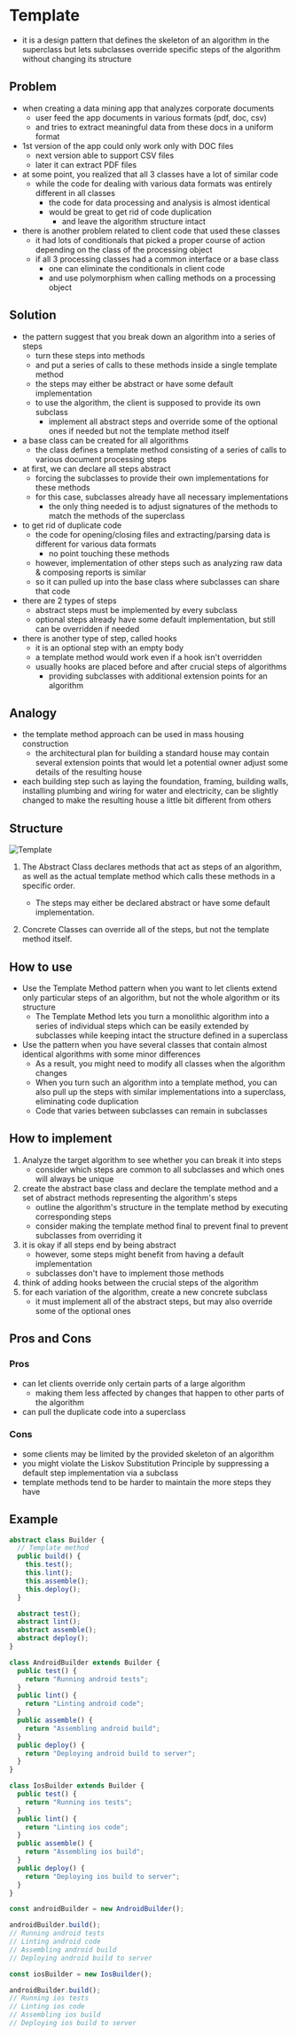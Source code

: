 # Template

- it is a design pattern that defines the skeleton of an algorithm in the superclass but lets subclasses override specific steps of the algorithm without changing its structure

## Problem

- when creating a data mining app that analyzes corporate documents
  - user feed the app documents in various formats (pdf, doc, csv)
  - and tries to extract meaningful data from these docs in a uniform format
- 1st version of the app could only work only with DOC files
  - next version able to support CSV files
  - later it can extract PDF files
- at some point, you realized that all 3 classes have a lot of similar code
  - while the code for dealing with various data formats was entirely different in all classes
    - the code for data processing and analysis is almost identical
    - would be great to get rid of code duplication
      - and leave the algorithm structure intact
- there is another problem related to client code that used these classes
  - it had lots of conditionals that picked a proper course of action depending on the class of the processing object
  - if all 3 processing classes had a common interface or a base class
    - one can eliminate the conditionals in client code
    - and use polymorphism when calling methods on a processing object

## Solution

- the pattern suggest that you break down an algorithm into a series of steps
  - turn these steps into methods
  - and put a series of calls to these methods inside a single template method
  - the steps may either be abstract or have some default implementation
  - to use the algorithm, the client is supposed to provide its own subclass
    - implement all abstract steps and override some of the optional ones if needed but not the template method itself
- a base class can be created for all algorithms
  - the class defines a template method consisting of a series of calls to various document processing steps
- at first, we can declare all steps abstract
  - forcing the subclasses to provide their own implementations for these methods
  - for this case, subclasses already have all necessary implementations
    - the only thing needed is to adjust signatures of the methods to match the methods of the superclass
- to get rid of duplicate code
  - the code for opening/closing files and extracting/parsing data is different for various data formats
    - no point touching these methods
  - however, implementation of other steps such as analyzing raw data & composing reports is similar
  - so it can pulled up into the base class where subclasses can share that code
- there are 2 types of steps
  - abstract steps must be implemented by every subclass
  - optional steps already have some default implementation, but still can be overridden if needed
- there is another type of step, called hooks
  - it is an optional step with an empty body
  - a template method would work even if a hook isn't overridden
  - usually hooks are placed before and after crucial steps of algorithms
    - providing subclasses with additional extension points for an algorithm

## Analogy

- the template method approach can be used in mass housing construction
  - the architectural plan for building a standard house may contain several extension points that would let a potential owner adjust some details of the resulting house
- each building step such as laying the foundation, framing, building walls, installing plumbing and wiring for water and electricity, can be slightly changed to make the resulting house a little bit different from others

## Structure

![Template](../../images/template.png)

1. The Abstract Class declares methods that act as steps of an algorithm, as well as the actual template method which calls these methods in a specific order.

   - The steps may either be declared abstract or have some default implementation.

2. Concrete Classes can override all of the steps, but not the template method itself.

## How to use

- Use the Template Method pattern when you want to let clients extend only particular steps of an algorithm, but not the whole algorithm or its structure
  - The Template Method lets you turn a monolithic algorithm into a series of individual steps which can be easily extended by subclasses while keeping intact the structure defined in a superclass
- Use the pattern when you have several classes that contain almost identical algorithms with some minor differences
  - As a result, you might need to modify all classes when the algorithm changes
  - When you turn such an algorithm into a template method, you can also pull up the steps with similar implementations into a superclass, eliminating code duplication
  - Code that varies between subclasses can remain in subclasses

## How to implement

1. Analyze the target algorithm to see whether you can break it into steps
   - consider which steps are common to all subclasses and which ones will always be unique
2. create the abstract base class and declare the template method and a set of abstract methods representing the algorithm's steps
   - outline the algorithm's structure in the template method by executing corresponding steps
   - consider making the template method final to prevent final to prevent subclasses from overriding it
3. it is okay if all steps end by being abstract
   - however, some steps might benefit from having a default implementation
   - subclasses don't have to implement those methods
4. think of adding hooks between the crucial steps of the algorithm
5. for each variation of the algorithm, create a new concrete subclass
   - it must implement all of the abstract steps, but may also override some of the optional ones

## Pros and Cons

### Pros

- can let clients override only certain parts of a large algorithm
  - making them less affected by changes that happen to other parts of the algorithm
- can pull the duplicate code into a superclass

### Cons

- some clients may be limited by the provided skeleton of an algorithm
- you might violate the Liskov Substitution Principle by suppressing a default step implementation via a subclass
- template methods tend to be harder to maintain the more steps they have

## Example

```ts
abstract class Builder {
  // Template method
  public build() {
    this.test();
    this.lint();
    this.assemble();
    this.deploy();
  }

  abstract test();
  abstract lint();
  abstract assemble();
  abstract deploy();
}

class AndroidBuilder extends Builder {
  public test() {
    return "Running android tests";
  }
  public lint() {
    return "Linting android code";
  }
  public assemble() {
    return "Assembling android build";
  }
  public deploy() {
    return "Deploying android build to server";
  }
}

class IosBuilder extends Builder {
  public test() {
    return "Running ios tests";
  }
  public lint() {
    return "Linting ios code";
  }
  public assemble() {
    return "Assembling ios build";
  }
  public deploy() {
    return "Deploying ios build to server";
  }
}

const androidBuilder = new AndroidBuilder();

androidBuilder.build();
// Running android tests
// Linting android code
// Assembling android build
// Deploying android build to server

const iosBuilder = new IosBuilder();

androidBuilder.build();
// Running ios tests
// Linting ios code
// Assembling ios build
// Deploying ios build to server
```
